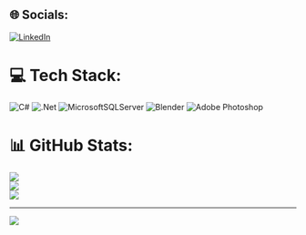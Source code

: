 ## 🌐 Socials:
[![LinkedIn](https://img.shields.io/badge/LinkedIn-%230077B5.svg?logo=linkedin&logoColor=white)](https://www.linkedin.com/in/kadir-t%C3%BCrkben-643678236/) 

# 💻 Tech Stack:
![C#](https://img.shields.io/badge/c%23-%23239120.svg?style=for-the-badge&logo=c-sharp&logoColor=white) ![.Net](https://img.shields.io/badge/.NET-5C2D91?style=for-the-badge&logo=.net&logoColor=white) ![MicrosoftSQLServer](https://img.shields.io/badge/Microsoft%20SQL%20Sever-CC2927?style=for-the-badge&logo=microsoft%20sql%20server&logoColor=white) ![Blender](https://img.shields.io/badge/blender-%23F5792A.svg?style=for-the-badge&logo=blender&logoColor=white) ![Adobe Photoshop](https://img.shields.io/badge/adobephotoshop-%2331A8FF.svg?style=for-the-badge&logo=adobephotoshop&logoColor=white)
# 📊 GitHub Stats:
![](https://github-readme-stats.vercel.app/api?username=kadirturkben&theme=dark&hide_border=false&include_all_commits=false&count_private=false)<br/>
![](https://github-readme-streak-stats.herokuapp.com/?user=kadirturkben&theme=dark&hide_border=false)<br/>
![](https://github-readme-stats.vercel.app/api/top-langs/?username=kadirturkben&theme=dark&hide_border=false&include_all_commits=false&count_private=false&layout=compact)



---
[![](https://visitcount.itsvg.in/api?id=kadirturkben&icon=0&color=0)](https://visitcount.itsvg.in)
